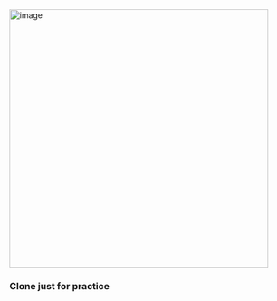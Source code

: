 <img width="457" alt="image" src="[https://user-images.githubusercontent.com/36126362/213862825-c5c342c6-6ba1-421a-9784-2848368feea4.png](https://static.sitejabber.com/img/websites/w/w3s/w3schools.com-desktop@1x.1646780789.jpg)">

<h3>Clone just for practice </h3>

